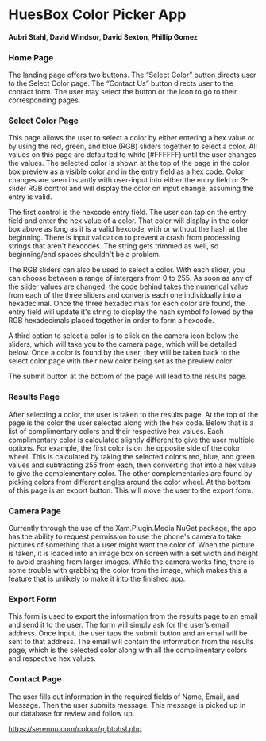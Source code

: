 # HuesBox Color Picker App
#### Aubri Stahl, David Windsor, David Sexton, Phillip Gomez

### Home Page
The landing page offers two buttons.  The “Select Color” button directs user to the Select Color page.  The “Contact Us” button directs user to the contact form.  The user may select the button or the icon to go to their corresponding pages.

### Select Color Page
This page allows the user to select a color by either entering a hex value or by using the red, green, and blue (RGB) sliders together to select a color. All values on this page are defaulted to white (#FFFFFF) until the user changes the values. The selected color is shown at the top of the page in the color box preview as a visible color and in the entry field as a hex code. Color changes are seen instantly with user-input into either the entry field or 3-slider RGB control and will display the color on input change, assuming the entry is valid. 

The first control is the hexcode entry field. The user can tap on the entry field and enter the hex value of a color. That color will display in the color box above as long as it is a valid hexcode, with or without the hash at the beginning. There is input validation to prevent a crash from processing strings that aren't hexcodes. The string gets trimmed as well, so beginning/end spaces shouldn't be a problem.

The RGB sliders can also be used to select a color. With each slider, you can choose between a range of intergers from 0 to 255. As soon as any of the slider values are changed, the code behind takes the numerical value from each of the three sliders and converts each one individually into a hexadecimal. Once the three hexadecimals for each color are found, the entry field will update it's string to display the hash symbol followed by the RGB hexadecimals placed together in order to form a hexcode.

A third option to select a color is to click on the camera icon below the sliders, which will take you to the camera page, which will be detailed below. Once a color is found by the user, they will be taken back to the select color page with their new color being set as the preview color. 

The submit button at the bottom of the page will lead to the results page.

### Results Page
After selecting a color, the user is taken to the results page. At the top of the page is the color the user selected along with the hex code. Below that is a list of complimentary colors and their respective hex values. Each complimentary color is calculated slightly different to give the user multiple options. For example, the first color is on the opposite side of the color wheel. This is calculated by taking the selected color’s red, blue, and green values and subtracting 255 from each, then converting that into a hex value to give the complementary color. The other complementaries are found by picking colors from different angles around the color wheel. At the bottom of this page is an export button. This will move the user to the export form.

### Camera Page
Currently through the use of the Xam.Plugin.Media NuGet package, the app has the ability to request permission to use the phone's camera to take pictures of something that a user might want the color of. When the picture is taken, it is loaded into an image box on screen with a set width and height to avoid crashing from larger images. While the camera works fine, there is some trouble with grabbing the color from the image, which makes this a feature that is unlikely to make it into the finished app.

### Export Form
This form is used to export the information from the results page to an email and send it to the user. The form will simply ask for the user’s email address. Once input, the user taps the submit button and an email will be sent to that address. The email will contain the information from the results page, which is the selected color along with all the complimentary colors and respective hex values.

### Contact Page
The user fills out information in the required fields of Name, Email, and Message.  Then the user submits message.  This message is picked up in our database for review and follow up.


https://serennu.com/colour/rgbtohsl.php
